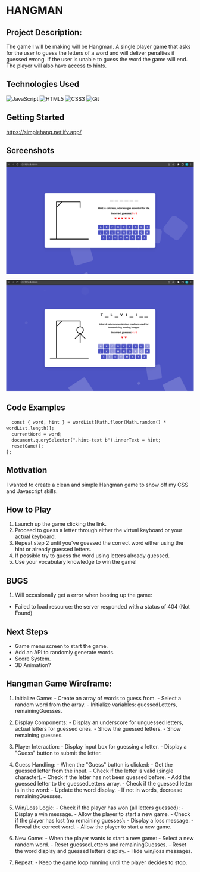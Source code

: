 # HANGMAN



## Project Description: 

The game I will be making will be Hangman. A single player game that asks for the user to guess the letters of a word and will deliver penalties if guessed wrong.
If the user is unable to guess the word the game will end. 
The player will also have access to hints.


## Technologies Used

![JavaScript](https://img.shields.io/badge/-JavaScript-05122A?style=flat&logo=javascript)
![HTML5](https://img.shields.io/badge/-HTML5-05122A?style=flat&logo=html5)
![CSS3](https://img.shields.io/badge/-CSS-05122A?style=flat&logo=css3)
![Git](https://img.shields.io/badge/-Git-05122A?style=flat&logo=git)


## Getting Started

https://simplehang.netlify.app/

## Screenshots

![image](https://github.com/rehanhussa/HANGMAN/blob/main/HANGMAN-1.png)

![image](https://github.com/rehanhussa/HANGMAN/blob/main/HANGMAN-2.png)



## Code Examples

```const getRandomWord = () => {
  const { word, hint } = wordList[Math.floor(Math.random() * wordList.length)];
  currentWord = word; 
  document.querySelector(".hint-text b").innerText = hint;
  resetGame();
};
```


## Motivation

I wanted to create a clean and simple Hangman game to show off my CSS and Javascript skills.

## How to Play
1. Launch up the game clicking the link.
2. Proceed to guess a letter through either the virtual keyboard or your actual keyboard.
3. Repeat step 2 until you've guessed the correct word either using the hint or already guessed letters.
4. If possible try to guess the word using letters already guessed.
5. Use your vocabulary knowledge to win the game!


## BUGS 
1. Will occasionally get a error when booting up the game:
 - Failed to load resource: the server responded with a status of 404 (Not Found)

## Next Steps
* Game menu screen to start the game.
* Add an API to randomly generate words.
* Score System. 
* 3D Animation?


## Hangman Game Wireframe: 
1. Initialize Game: - 
Create an array of words to guess from. - Select a random word from the array. - Initialize variables: guessedLetters, remainingGuesses. 


2. Display Components: - 
Display an underscore for unguessed letters, actual letters for guessed ones. - Show the guessed letters. - Show remaining guesses. 


3. Player Interaction: - 
Display input box for guessing a letter. - 
Display a "Guess" button to submit the letter. 


4. Guess Handling: - 
When the "Guess" button is clicked: - Get the guessed letter from the input. - Check if the letter is valid (single character). - Check if the letter has not been guessed before. - Add the guessed letter to the guessedLetters array. - Check if the guessed letter is in the word: - Update the word display. - If not in words, decrease remainingGuesses. 


5. Win/Loss Logic: - 
Check if the player has won (all letters guessed): - Display a win message. - Allow the player to start a new game. - Check if the player has lost (no remaining guesses): - Display a loss message. - Reveal the correct word. - Allow the player to start a new game. 


6. New Game: - 
When the player wants to start a new game: - Select a new random word. - Reset guessedLetters and remainingGuesses. - Reset the word display and guessed letters display. - Hide win/loss messages. 


7. Repeat: - Keep the game loop running until the player decides to stop.
